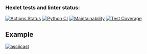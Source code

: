 ### Hexlet tests and linter status:
[![Actions Status](https://github.com/ADrone7/python-project-50/actions/workflows/hexlet-check.yml/badge.svg)](https://github.com/ADrone7/python-project-50/actions)
[![Python CI](https://github.com/ADrone7/python-project-50/actions/workflows/main.yml/badge.svg)](https://github.com/ADrone7/python-project-50/actions/workflows/main.yml)
[![Maintainability](https://api.codeclimate.com/v1/badges/bf23dbc5fcb539b8db1c/maintainability)](https://codeclimate.com/github/ADrone7/python-project-50/maintainability)
[![Test Coverage](https://api.codeclimate.com/v1/badges/bf23dbc5fcb539b8db1c/test_coverage)](https://codeclimate.com/github/ADrone7/python-project-50/test_coverage)

## Example

[![asciicast](https://asciinema.org/a/hqFUrHOaWyWdnB71AI6hu7HX2.svg)](https://asciinema.org/a/hqFUrHOaWyWdnB71AI6hu7HX2)